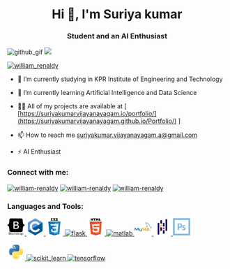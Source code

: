<h1 align="center">Hi 👋, I'm Suriya kumar </h1> 
  <h3 align="center">Student and an AI Enthusiast</h3> 
  
  ![ github_gif ](https://user-images.githubusercontent.com/97456744/172036146-50bda393-d54b-4067-9fa4-1fb70fbea364.gif) 
  ![](https://william-renaldy.com/ghpvc/?username=Suriyakumarvijayanayagam&color=green) 
  
  <p align="left"> <a href="https://twitter.com/william_renaldy" target="blank"><img src="https://img.shields.io/twitter/follow/william_renaldy?logo=twitter&style=for-the-badge" alt="william_renaldy" /></a> </p> 
  
  -  🔭 I’m currently studying in  KPR Institute of Engineering and Technology 
  
  -  🌱 I’m currently learning  Artificial Intelligence and Data Science
  
  -  👨‍💻 All of my projects are available at [ [https://suriyakumarvijayanayagam.io/portfolio/](https://suriyakumarvijayanayagam.github.io/Portfolio/) ]
  -  📫 How to reach me suriyakumar.vijayanayagam.a@gmail.com
  
  -  ⚡️ AI Enthusiast
  
  <h3 align="left">Connect with me:</h3> 
  <p align="left"> 
  <a href="https://twitter.com/suriya_sk273" target="blank"><img align="center" src="https://raw.githubusercontent.com/rahuldkjain/github-profile-readme-generator/master/src/images/icons/Social/twitter.svg" alt="william-renaldy" height="30" width="40" /></a> 
  <a href="https://www.linkedin.com/in/suriyakumar-vijayanayagam-a02479226/" target="blank"><img align="center" src="https://raw.githubusercontent.com/rahuldkjain/github-profile-readme-generator/master/src/images/icons/Social/linked-in-alt.svg" alt="william-renaldy" height="30" width="40" /></a> 
  <a href="https://www.hackerrank.com/21AD053_KPRIET" target="blank"><img align="center" src="https://raw.githubusercontent.com/rahuldkjain/github-profile-readme-generator/master/src/images/icons/Social/hackerrank.svg" alt="william-renaldy" height="30" width="40" /></a> 
  </p> 
  
  <h3 align="left">Languages and Tools:</h3> 
  <p align="left"> <a href="https://getbootstrap.com" target="_blank" rel="noreferrer"> <img src="https://raw.githubusercontent.com/devicons/devicon/master/icons/bootstrap/bootstrap-plain-wordmark.svg" alt="bootstrap" width="40" height="40"/> </a> <a href="https://www.cprogramming.com/" target="_blank" rel="noreferrer"> <img src="https://raw.githubusercontent.com/devicons/devicon/master/icons/c/c-original.svg" alt="c" width="40" height="40"/> </a> <a href="https://www.w3schools.com/css/" target="_blank" rel="noreferrer"> <img src="https://raw.githubusercontent.com/devicons/devicon/master/icons/css3/css3-original-wordmark.svg" alt="css3" width="40" height="40"/> </a> <a href="https://flask.palletsprojects.com/" target="_blank" rel="noreferrer"> <img src="https://www.vectorlogo.zone/logos/pocoo_flask/pocoo_flask-icon.svg" alt="flask" width="40" height="40"/> </a> <a href="https://www.w3.org/html/" target="_blank" rel="noreferrer"> <img src="https://raw.githubusercontent.com/devicons/devicon/master/icons/html5/html5-original-wordmark.svg" alt="html5" width="40" height="40"/> </a> <a href="https://www.mathworks.com/" target="_blank" rel="noreferrer"> <img src="https://upload.wikimedia.org/wikipedia/commons/2/21/Matlab_Logo.png" alt="matlab" width="40" height="40"/> </a> <a href="https://www.mysql.com/" target="_blank" rel="noreferrer"> <img src="https://raw.githubusercontent.com/devicons/devicon/master/icons/mysql/mysql-original-wordmark.svg" alt="mysql" width="40" height="40"/> </a> <a href="https://pandas.pydata.org/" target="_blank" rel="noreferrer"> <img src="https://raw.githubusercontent.com/devicons/devicon/2ae2a900d2f041da66e950e4d48052658d850630/icons/pandas/pandas-original.svg" alt="pandas" width="40" height="40"/> </a> <a href="https://www.photoshop.com/en" target="_blank" rel="noreferrer"> <img src="https://raw.githubusercontent.com/devicons/devicon/master/icons/photoshop/photoshop-line.svg" alt="photoshop" width="40" height="40"/> </a>

<a href="https://www.python.org" target="_blank" rel="noreferrer"> <img src="https://raw.githubusercontent.com/devicons/devicon/master/icons/python/python-original.svg" alt="python" width="40" height="40"/> </a> <a href="https://scikit-learn.org/" target="_blank" rel="noreferrer"> <img src="https://upload.wikimedia.org/wikipedia/commons/0/05/Scikit_learn_logo_small.svg" alt="scikit_learn" width="40" height="40"/> </a> <a href="https://www.tensorflow.org" target="_blank" rel="noreferrer"> <img src="https://www.vectorlogo.zone/logos/tensorflow/tensorflow-icon.svg" alt="tensorflow" width="40" height="40"/> </a> </p> 
  
  
